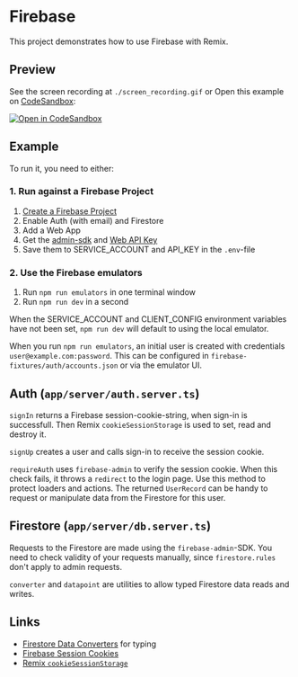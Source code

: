 # Firebase

This project demonstrates how to use Firebase with Remix.

## Preview

See the screen recording at `./screen_recording.gif` or Open this example on [CodeSandbox](https://codesandbox.com):

<!-- TODO: update this link to the path for your example: -->

[![Open in CodeSandbox](https://codesandbox.io/static/img/play-codesandbox.svg)](https://codesandbox.io/s/github/remix-run/examples/tree/main/firebase)

## Example

To run it, you need to either:

### 1. Run against a Firebase Project

1. [Create a Firebase Project](https://console.firebase.google.com)
2. Enable Auth (with email) and Firestore
3. Add a Web App
4. Get the [admin-sdk](https://firebase.google.com/docs/admin/setup#initialize-sdk) and [Web API Key](https://firebase.google.com/docs/reference/rest/auth)
5. Save them to SERVICE_ACCOUNT and API_KEY in the `.env`-file

### 2. Use the Firebase emulators

1. Run `npm run emulators` in one terminal window
2. Run `npm run dev` in a second

When the SERVICE_ACCOUNT and CLIENT_CONFIG environment variables have not been set, `npm run dev` will default to using the local emulator.

When you run `npm run emulators`, an initial user is created with credentials `user@example.com:password`. This can be configured in `firebase-fixtures/auth/accounts.json` or via the emulator UI.

## Auth (`app/server/auth.server.ts`)

`signIn` returns a Firebase session-cookie-string, when sign-in is successfull. Then Remix `cookieSessionStorage` is used to set, read and destroy it.

`signUp` creates a user and calls sign-in to receive the session cookie.

`requireAuth` uses `firebase-admin` to verify the session cookie. When this check fails, it throws a `redirect` to the login page. Use this method to protect loaders and actions. The returned `UserRecord` can be handy to request or manipulate data from the Firestore for this user.

## Firestore (`app/server/db.server.ts`)

Requests to the Firestore are made using the `firebase-admin`-SDK. You need to check validity of your requests manually, since `firestore.rules` don't apply to admin requests.

`converter` and `datapoint` are utilities to allow typed Firestore data reads and writes.

## Links

- [Firestore Data Converters](https://firebase.google.com/docs/reference/node/firebase.firestore.FirestoreDataConverter) for typing
- [Firebase Session Cookies](https://firebase.google.com/docs/auth/admin/manage-cookies)
- [Remix `cookieSessionStorage`](https://remix.run/docs/en/v1/api/remix#createcookiesessionstorage)
